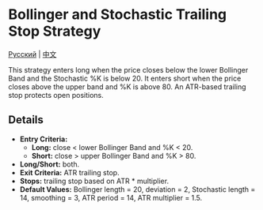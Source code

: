 # Bollinger and Stochastic Trailing Stop Strategy
[Русский](README_ru.md) | [中文](README_cn.md)

This strategy enters long when the price closes below the lower Bollinger Band and the Stochastic %K is below 20. It enters short when the price closes above the upper band and %K is above 80. An ATR-based trailing stop protects open positions.

## Details
- **Entry Criteria:**
  - **Long:** close < lower Bollinger Band and %K < 20.
  - **Short:** close > upper Bollinger Band and %K > 80.
- **Long/Short:** both.
- **Exit Criteria:** ATR trailing stop.
- **Stops:** trailing stop based on ATR * multiplier.
- **Default Values:** Bollinger length = 20, deviation = 2, Stochastic length = 14, smoothing = 3, ATR period = 14, ATR multiplier = 1.5.
